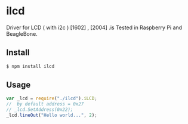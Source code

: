# ilcd
Driver for LCD ( with i2c )  [1602] , [2004] .is Tested in Raspberry Pi and BeagleBone.
## Install
````bash
$ npm install ilcd
````

## Usage
````javascript
var _lcd = require("./ilcd").iLCD;
//  by default address = 0x27
// _lcd.SetAddress(0x22); 
_lcd.lineOut("Hello world...", 2);
````
